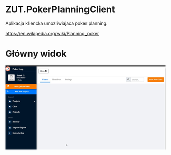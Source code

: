 # ZUT.PokerPlanningClient

Aplikacja kliencka umozliwiajaca poker planning.

https://en.wikipedia.org/wiki/Planning_poker



# Główny widok
![pokerplanning_mainview](./pokerplanning_mainview.jpg)
